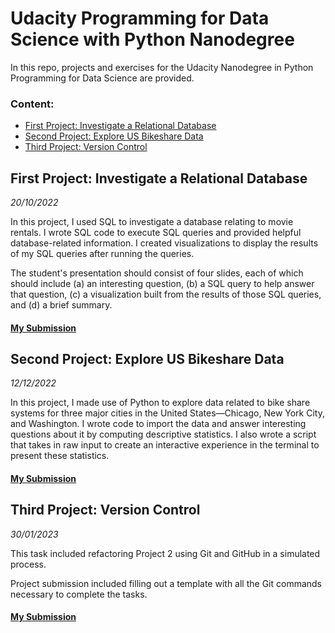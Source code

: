 # Udacity Programming for Data Science with Python Nanodegree

In this repo, projects and exercises for the Udacity Nanodegree in Python Programming for Data Science are provided.

### Content:
- [First Project: Investigate a Relational Database](page.md#specific-section)
- [Second Project: Explore US Bikeshare Data](page.md#specific-section)
- [Third Project: Version Control](page.md#specific-section)

## First Project: Investigate a Relational Database
*20/10/2022*

In this project, I used SQL to investigate a database relating to movie rentals. I wrote SQL code to execute SQL queries and provided helpful database-related information. I created visualizations to display the results of my SQL queries after running the queries.

The student's presentation should consist of four slides, each of which should include (a) an interesting question, (b) a SQL query to help answer that question, (c) a visualization built from the results of those SQL queries, and (d) a brief summary.

#### [My Submission](https://github.com/Phatimah/Investigate_a_Relational_Database)


## Second Project: Explore US Bikeshare Data
*12/12/2022*

In this project, I made use of Python to explore data related to bike share systems for three major cities in the United States—Chicago, New York City, and Washington. I wrote code to import the data and answer interesting questions about it by computing descriptive statistics. I also wrote a script that takes in raw input to create an interactive experience in the terminal to present these statistics.

#### [My Submission](https://github.com/Phatimah/Explore_US_Bikeshare_Data)


## Third Project: Version Control
*30/01/2023*

This task included refactoring Project 2 using Git and GitHub in a simulated process. 

Project submission included filling out a template with all the Git commands necessary to complete the tasks.

#### [My Submission]()
